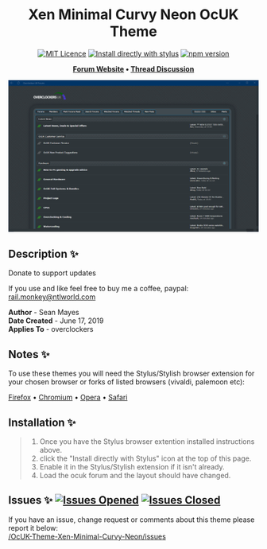 <h1 align="center">
	Xen Minimal Curvy Neon OcUK Theme
</h1>


<p align="center">
	<a href="https://github.com/el-profesor926/OcUK-Theme-Xen-Minimal-Curvy-Neon/">
		<img alt="MIT Licence" src="https://img.shields.io/badge/License-MIT-blue.svg"></a>
	<a href="https://github.com/el-profesor926/OcUK-Theme-Xen-Minimal-Curvy-Neon/">
		<img alt="Install directly with stylus" src="https://img.shields.io/badge/Maintained%3F-yes-green.svg"></a>
	<a href="https://github.com/el-profesor926/OcUK-Theme-Xen-Minimal-Curvy-Neon/raw/main/Xen-Minimal-Neon.user.css">
		<img alt="npm version" src="https://img.shields.io/badge/Install%20directly%20with-Stylus-00adad.svg"></a>
</p>

<p align="center">
	<strong>
		<a href="https://www.overclockers.co.uk/forums/">Forum Website</a>
		•
		<a href="https://www.overclockers.co.uk/forums/threads/the-ocuk-new-stylish-themes-thread-2017.18769736/">Thread Discussion</a>
	</strong>
</p>

<p align="center">
	<img src="Screenshot1.png" alt="Screenshot of the theme">
</p>

## Description :sparkles:
Donate to support updates

If you use and like feel free to buy me a coffee, paypal: rail.monkey@ntlworld.com

<b>Author</b> - Sean Mayes<br />
<b>Date Created</b> - June 17, 2019<br/>
<b>Applies To</b> - overclockers

## Notes :sparkles:
To use these themes you will need the Stylus/Stylish browser extension for your chosen browser or forks of listed browsers (vivaldi, palemoon etc):

<a href="https://addons.mozilla.org/en-GB/firefox/addon/styl-us/">Firefox</a>
•
<a href="https://chrome.google.com/webstore/detail/stylus/clngdbkpkpeebahjckkjfobafhncgmne?hl=en">Chromium</a>
•
<a href="https://addons.opera.com/en-gb/extensions/details/stylus/">Opera</a>
•
<a href="http://sobolev.us/stylish/">Safari</a>

## Installation :sparkles:
> 01. Once you have the Stylus browser extention installed instructions above. <br />
> 02. click the "Install directly with Stylus" icon at the top of this page. <br />
> 03. Enable it in the Stylus/Stylish extension if it isn't already. <br />
> 04. Load the ocuk forum and the layout should have changed.



## Issues :sparkles: <a href="https://github.com/el-profesor926/OcUK-Theme-Xen-Minimal-Curvy-Neon/issues?q=is%3Aopen+is%3Aissue"> <img alt="Issues Opened" src="https://img.shields.io/github/issues/el-profesor926/OcUK-Theme-Xen-Minimal-Curvy-Neon?color=green&style=plastic"></a> <a href="https://github.com/el-profesor926/OcUK-Theme-Xen-Minimal-Curvy-Neon/issues?q=is%3Aissue+is%3Aclosed"> <img alt="Issues Closed" src="https://img.shields.io/github/issues-closed/el-profesor926/OcUK-Theme-Xen-Minimal-Curvy-Neon?color=orange&style=plastic"></a> <br />
If you have an issue, change request or comments about this theme please report it below:<br/>
<a href="https://github.com/el-profesor926/OcUK-Theme-Xen-Minimal-Curvy-Neon/issues">/OcUK-Theme-Xen-Minimal-Curvy-Neon/issues</a>
